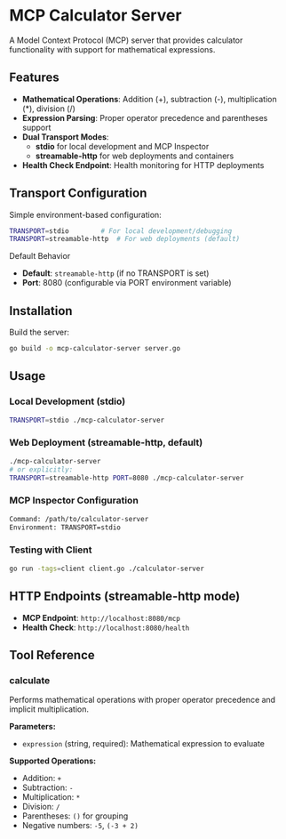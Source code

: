 # MCP Calculator Server

A Model Context Protocol (MCP) server that provides calculator functionality with support for mathematical expressions.

## Features

- **Mathematical Operations**: Addition (+), subtraction (-), multiplication (*), division (/)
- **Expression Parsing**: Proper operator precedence and parentheses support
- **Dual Transport Modes**:
  - **stdio** for local development and MCP Inspector
  - **streamable-http** for web deployments and containers
- **Health Check Endpoint**: Health monitoring for HTTP deployments

## Transport Configuration

Simple environment-based configuration:

```bash
TRANSPORT=stdio        # For local development/debugging
TRANSPORT=streamable-http  # For web deployments (default)
```

Default Behavior

- **Default**: `streamable-http` (if no TRANSPORT is set)
- **Port**: 8080 (configurable via PORT environment variable)

## Installation

Build the server:

```bash
go build -o mcp-calculator-server server.go
```

## Usage

### Local Development (stdio)

```bash
TRANSPORT=stdio ./mcp-calculator-server
```

### Web Deployment (streamable-http, default)

```bash
./mcp-calculator-server
# or explicitly:
TRANSPORT=streamable-http PORT=8080 ./mcp-calculator-server
```

### MCP Inspector Configuration

```bash
Command: /path/to/calculator-server
Environment: TRANSPORT=stdio
```

### Testing with Client

```bash
go run -tags=client client.go ./calculator-server
```

## HTTP Endpoints (streamable-http mode)

- **MCP Endpoint**: `http://localhost:8080/mcp`
- **Health Check**: `http://localhost:8080/health`

## Tool Reference

### calculate

Performs mathematical operations with proper operator precedence and implicit multiplication.

**Parameters:**

- `expression` (string, required): Mathematical expression to evaluate

**Supported Operations:**

- Addition: `+`
- Subtraction: `-`
- Multiplication: `*`
- Division: `/`
- Parentheses: `()` for grouping
- Negative numbers: `-5`, `(-3 + 2)`
